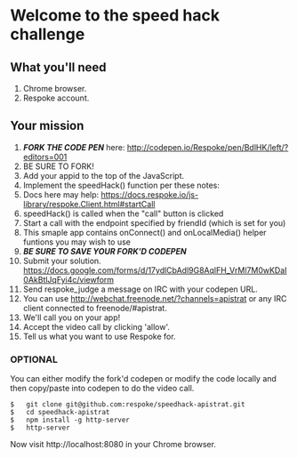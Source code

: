 # Welcome to the speed hack challenge

## What you'll need

1. Chrome browser.
2. Respoke account.

## Your mission

1. ***FORK THE CODE PEN*** here: http://codepen.io/Respoke/pen/BdlHK/left/?editors=001
  1. BE SURE TO FORK!
2. Add your appid to the top of the JavaScript.
3. Implement the speedHack() function per these notes:
  1. Docs here may help: https://docs.respoke.io/js-library/respoke.Client.html#startCall
  2. speedHack() is called when the "call" button is clicked
  3. Start a call with the endpoint specified by friendId (which is set for you)
  4. This smaple app contains onConnect() and onLocalMedia() helper funtions you may wish to use
  5. ***BE SURE TO SAVE YOUR FORK'D CODEPEN***
4. Submit your solution. https://docs.google.com/forms/d/17ydlCbAdl9G8AqlFH_VrMl7M0wKDaI0AkBtlJqFyi4c/viewform
5. Send respoke\_judge a message on IRC with your codepen URL.
  1. You can use http://webchat.freenode.net/?channels=apistrat or any IRC client connected to freenode/#apistrat.
6. We'll call you on your app!
  1. Accept the video call by clicking 'allow'.
  2. Tell us what you want to use Respoke for.

### OPTIONAL

You can either modify the fork'd codepen or modify the code locally and then copy/paste into codepen to do the video call.

    $   git clone git@github.com:respoke/speedhack-apistrat.git
    $   cd speedhack-apistrat
    $   npm install -g http-server
    $   http-server

Now visit http://localhost:8080 in your Chrome browser.
